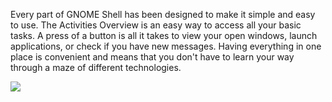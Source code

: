 Every part of GNOME Shell has been designed to make it simple and easy to use. The Activities Overview is an easy way to access all your basic tasks. A press of a button is all it takes to view your open windows, launch applications, or check if you have new messages. Having everything in one place is convenient and means that you don't have to learn your way through a maze of different technologies.


<img src="file:///home/user/Obsidian1/Obsidian/Images/Desktops/kali-desktop-gnome.jpg">
